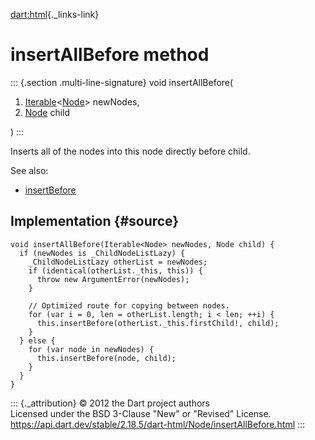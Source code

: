 [dart:html](../../dart-html/dart-html-library){._links-link}

insertAllBefore method
======================

::: {.section .multi-line-signature}
void insertAllBefore(

1.  [Iterable](../../dart-core/iterable-class)\<[Node](../node-class)\>
    newNodes,
2.  [Node](../node-class) child

)
:::

Inserts all of the nodes into this node directly before child.

See also:

-   [insertBefore](insertbefore)

Implementation {#source}
--------------

``` {.language-dart data-language="dart"}
void insertAllBefore(Iterable<Node> newNodes, Node child) {
  if (newNodes is _ChildNodeListLazy) {
    _ChildNodeListLazy otherList = newNodes;
    if (identical(otherList._this, this)) {
      throw new ArgumentError(newNodes);
    }

    // Optimized route for copying between nodes.
    for (var i = 0, len = otherList.length; i < len; ++i) {
      this.insertBefore(otherList._this.firstChild!, child);
    }
  } else {
    for (var node in newNodes) {
      this.insertBefore(node, child);
    }
  }
}
```

::: {._attribution}
© 2012 the Dart project authors\
Licensed under the BSD 3-Clause \"New\" or \"Revised\" License.\
<https://api.dart.dev/stable/2.18.5/dart-html/Node/insertAllBefore.html>
:::
